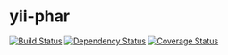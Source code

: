 yii-phar
========

[![Build Status](https://travis-ci.org/index0h/yii-phar.png?branch=master)](https://travis-ci.org/index0h/yii-phar) [![Dependency Status](https://gemnasium.com/index0h/yii-phar.png)](https://gemnasium.com/index0h/yii-phar) [![Coverage Status](https://coveralls.io/repos/index0h/yii-phar/badge.png?branch=master)](https://coveralls.io/r/index0h/yii-phar?branch=master)
